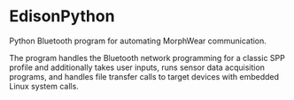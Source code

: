 # EdisonPython
Python Bluetooth program for automating MorphWear communication.

The program handles the Bluetooth network programming for a classic SPP profile and additionally takes user inputs, runs sensor data acquisition programs, and handles file transfer calls to target devices with embedded Linux system calls.
